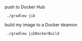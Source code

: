 
push to Docker Hub
```
 ./gradlew jib
```

build my image to a Docker deamon
```
 ./gradlew jibDockerBuild 
```
